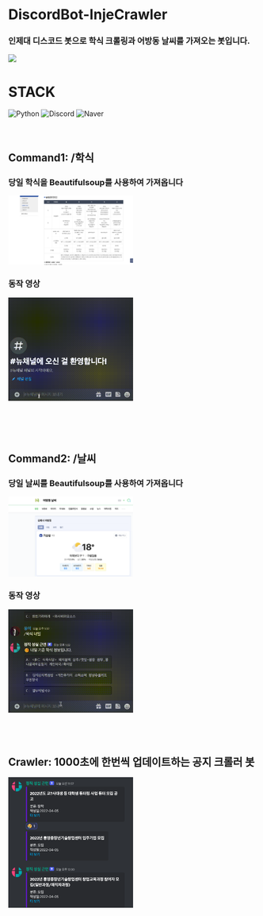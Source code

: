 # DiscordBot-InjeCrawler
### 인제대 디스코드 봇으로 학식 크롤링과 어방동 날씨를 가져오는 봇입니다.

<img src = "https://img.shields.io/github/stars/ShinJongUng/DiscordBot-InjeCrawler"><br>
# STACK
<span><img alt="Python" src ="https://img.shields.io/badge/python-3776AB.svg?&style=for-the-badge&logo=Python&logoColor=white"/>
<img alt="Discord" src ="https://img.shields.io/badge/Discord-5865F2.svg?&style=for-the-badge&logo=Discord&logoColor=white"/>
<img alt="Naver" src ="https://img.shields.io/badge/Naver-03C75A.svg?&style=for-the-badge&logo=Naver&logoColor=white"/></span><br><br><br>

## Command1: /학식
### 당일 학식을 Beautifulsoup를 사용하여 가져옵니다
<img width="50%" src = "./readme/first.png"><br>

### 동작 영상
<img width="50%" src = "./readme/first_video.gif"><br><br><br><br><br>


## Command2: /날씨
### 당일 날씨를 Beautifulsoup를 사용하여 가져옵니다
<img width="50%" src = "./readme/second.png"><br>

### 동작 영상
<img width="50%" src = "./readme/second_video.gif"><br><br><br><br>


## Crawler: 1000초에 한번씩 업데이트하는 공지 크롤러 봇
<img width="50%" src = "./readme/third.png"><br>
